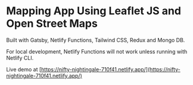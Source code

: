 # Mapping App Using Leaflet JS and Open Street Maps

Built with Gatsby, Netlify Functions, Tailwind CSS, Redux and Mongo DB.

For local development, Netlify Functions will not work unless running with Netlify CLI.

Live demo at [https://nifty-nightingale-710f41.netlify.app/](https://nifty-nightingale-710f41.netlify.app/)